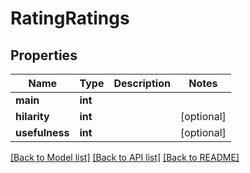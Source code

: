 # RatingRatings

## Properties
Name | Type | Description | Notes
------------ | ------------- | ------------- | -------------
**main** | **int** |  | 
**hilarity** | **int** |  | [optional] 
**usefulness** | **int** |  | [optional] 

[[Back to Model list]](../README.md#documentation-for-models) [[Back to API list]](../README.md#documentation-for-api-endpoints) [[Back to README]](../README.md)


